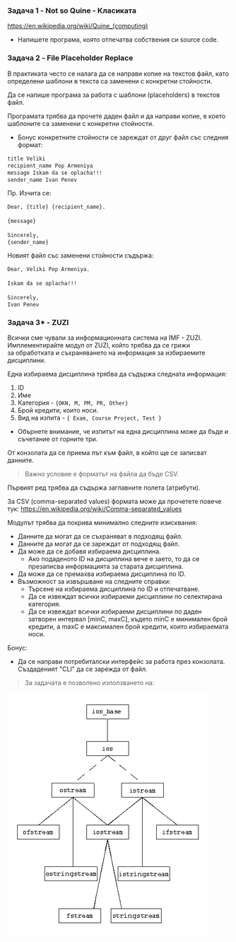 ### Задача 1 - Not so Quine - Класиката

https://en.wikipedia.org/wiki/Quine_(computing)

* Напишете програма, която отпечатва собствения си source code.

### Задача 2 - File Placeholder Replace

В практиката често се налага да се направи копие на текстов файл, като определени шаблони в текста са заменени с конкретни стойности. 

Да се напише програма за работа с шаблони (placeholders) в текстов файл.

Програмата трябва да прочете даден файл и да направи копие, в което
шаблоните са заменени с конкретни стойности.

* Бонус конкретните стойности се зареждат от друг файл със следния формат:
```
title Veliki
recipient_name Pop Armeniya
message Iskam da se oplacha!!! 
sender_name Ivan Penev
```

Пр.
Изчита се:
```
Dear, {title} {recipient_name}.

{message}

Sincerely,
{sender_name}
```

Новият файл със заменени стойности съдържа:
```
Dear, Veliki Pop Armeniya.

Iskam da se oplacha!!!

Sincerely,
Ivan Penev
```


### Задача 3*  - ZUZI

Всички сме чували за информационната система на IMF - ZUZI.  
Имплементирайте модул от ZUZI, който трябва да се грижи   
за обработката и съхраняването на информация за избираемите дисциплини.

Една избираема дисциплина трябва да съдържа следната информация:

1. ID
2. Име
3. Категория - `{OKN, M, PM, PR, Other}`
4. Брой кредити, които носи.
5. Вид на изпита - `{ Exam, Course Project, Test }`
  - Обърнете внимание, че изпитът на една дисциплина може да бъде и съчетание от горните три. 

От конзолата да се приема път към файл, в който ще се записват данните.
> Важно условие е форматът на файла да бъде CSV.

Първият ред трябва да съдържа заглавните полета (атрибути).

За CSV (comma-separated values) формата може да прочетете повече тук:
https://en.wikipedia.org/wiki/Comma-separated_values

Модулът трябва да покрива минимално следните изисквания:
- Данните да могат да се съхраняват в подходящ файл.
- Данните да могат да се зареждат от подходящ файл.
- Да може да се добавя избираема дисциплина.
  - Ако подаденото ID на дисциплина вече е заето, то да се презаписва информацията за старата дисциплина. 
- Да може да се премахва избираема дисциплина по ID.
- Възможност за извършване на следните справки:
  - Търсене на избираема дисциплина по ID и отпечатване.
  - Да се извеждат всички избираеми дисциплини по селектирана категория.
  - Да се извеждат всички избираеми дисциплини по даден затворен интервал [minC, maxC], където minC e минимален брой кредити, а maxC е максимален брой кредити, които избираемата носи.

Бонус:
* Да се направи потребиталски интерфейс за работа през конзолата. Създаденият "CLI" да се зарежда от файл.

> За задачата е позволено използването на:

![](./Res/ios.png)